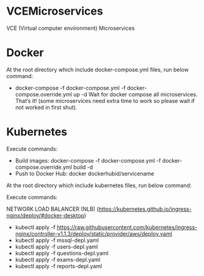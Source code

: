# VCEMicroservices
VCE (Virtual computer environment) Microservices

# Docker
At the root directory which include docker-compose.yml files, run below command:
 * docker-compose -f docker-compose.yml -f docker-compose.override.yml up -d
Wait for docker compose all microservices. That’s it! (some microservices need extra time to work so please wait if not worked in first shut).

# Kubernetes
Execute commands:
 * Build images: docker-compose -f docker-compose.yml -f docker-compose.override.yml build -d
 * Push to Docker Hub: docker dockerhubid/servicename

At the root directory which include kubernetes files, run below command:

Execute commands:

 NETWORK LOAD BALANCER (NLB) (https://kubernetes.github.io/ingress-nginx/deploy/#docker-desktop)
 * kubectl apply -f https://raw.githubusercontent.com/kubernetes/ingress-nginx/controller-v1.1.3/deploy/static/provider/aws/deploy.yaml
 * kubectl apply -f mssql-depl.yaml
 * kubectl apply -f users-depl.yaml
 * kubectl apply -f questions-depl.yaml
 * kubectl apply -f exams-depl.yaml
 * kubectl apply -f reports-depl.yaml


 
